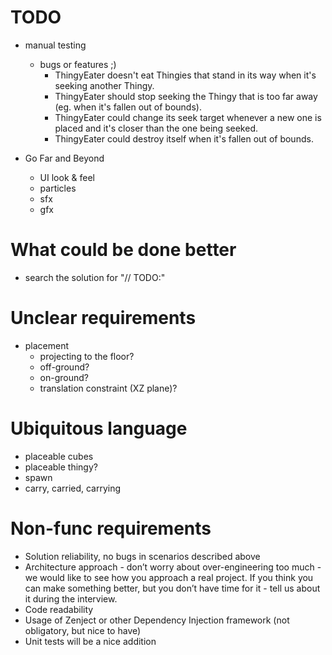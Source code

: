 # TODO

- manual testing
  - bugs or features ;)
    - ThingyEater doesn't eat Thingies that stand in its way when it's seeking another Thingy.
    - ThingyEater should stop seeking the Thingy that is too far away (eg. when it's fallen out of bounds).
    - ThingyEater could change its seek target whenever a new one is placed and it's closer than the one being seeked.
    - ThingyEater could destroy itself when it's fallen out of bounds.

- Go Far and Beyond
  - UI look & feel
  - particles
  - sfx
  - gfx

# What could be done better

- search the solution for "// TODO:"

# Unclear requirements

- placement
  - projecting to the floor?
  - off-ground?
  - on-ground?
  - translation constraint (XZ plane)?

# Ubiquitous language

- placeable cubes
- placeable thingy?
- spawn
- carry, carried, carrying

# Non-func requirements

- Solution reliability, no bugs in scenarios described above
- Architecture approach - don’t worry about over-engineering too much - we would like to see how you approach a real project. If you think you can make something better, but you don’t have time for it - tell us about it during the interview.
- Code readability
- Usage of Zenject or other Dependency Injection framework (not obligatory, but nice to have)
- Unit tests will be a nice addition
